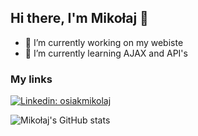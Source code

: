 ## Hi there, I'm Mikołaj 👋

-   🔭 I’m currently working on my webiste
-   🌱 I’m currently learning AJAX and API's

### My links

[![Linkedin: osiakmikolaj](https://img.shields.io/badge/-osiakmikolaj-blue?style=flat-square&logo=Linkedin&logoColor=white&link=https://www.linkedin.com/in/osiakmikolaj/)](https://www.linkedin.com/in/osiakmikolaj/)

![Mikołaj's GitHub stats](https://github-readme-stats.vercel.app/api?username=osiakmikolaj&hide=contribs&count_private=true&show_icons=true)
